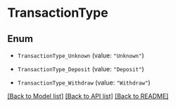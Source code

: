 # TransactionType

## Enum


* `TransactionType_Unknown` (value: `"Unknown"`)

* `TransactionType_Deposit` (value: `"Deposit"`)

* `TransactionType_Withdraw` (value: `"Withdraw"`)


[[Back to Model list]](../README.md#documentation-for-models) [[Back to API list]](../README.md#documentation-for-api-endpoints) [[Back to README]](../README.md)


